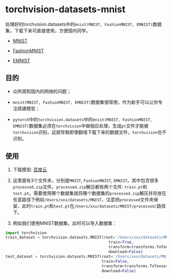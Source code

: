# torchvision-datasets-mnist
处理好的torchvision.datasets中的`mnist(MNIST, FashionMNIST, EMNIST)`数据集，下载下来可直接使用，方便国内同学。

* [MNIST](http://yann.lecun.com/exdb/mnist/)

* [FashionMNIST](https://github.com/zalandoresearch/fashion-mnist)

* [EMNIST](http://www.itl.nist.gov/iaui/vip/cs_links/EMNIST/)

## 目的
* 众所周知国内的网络的问题；

* `mnist(MNIST, FashionMNIST, EMNIST)`数据集很常用，作为新手可以让你专注搭建模型；

* `pytorch`中的`torchvision.datasets`中的`mnist(MNIST, FashionMNIST, EMNIST)`数据集必须在`torchvision`中做相应处理，生成`pt`文件才能被`torchvision`识别，这就导致即使翻墙下载下来的数据文件，`torchvision`也不识别。

## 使用

1. 下载模型: [百度云](https://pan.baidu.com/s/1d6yS2wrJQcmskzu-O-Zc9Q)

2. 这里面有3个文件夹，分别是`MNIST`, `FashionMNIST`, `EMNIST`。其中包含很多`processed.zip`文件，`processed.zip`解压都有两个文件: `train.pt`和`test.pt`。需要使用哪个数据集就将哪个数据集的`processed.zip`解压并存放在任意路径下例如`/Users/xxx/datasets/MNIST`，注意把`processed`文件夹保留，此时`train.pt`和`test.pt`在`/Users/xxx/datasets/MNIST/processed/`路径下。

3. 例如我们使用MNIST数据集，此时可以导入数据集：

```python
import torchvision
train_dataset = torchvision.datasets.MNIST(root='/Users/xxx/datasets/MNIST/',
                                             train=True, 
                                             transform=transforms.ToTensor(),
                                             download=False)
test_dataset = torchvision.datasets.MNIST(root='/Users/xxx/datasets/MNIST/', 
                                          train=False, 
                                          transform=transforms.ToTensor(),
                                          download=False)
```
